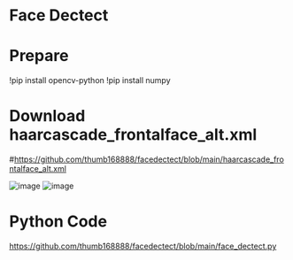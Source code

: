 # Face Dectect

# Prepare

  !pip install opencv-python
  !pip install numpy
# Download haarcascade_frontalface_alt.xml
#https://github.com/thumb168888/facedectect/blob/main/haarcascade_frontalface_alt.xml

![image](https://github.com/thumb168888/facedectect/blob/main/facedectect.JPG)
![image](https://github.com/thumb168888/facedectect/blob/main/facedectect_numpy.JPG)


# Python Code
https://github.com/thumb168888/facedectect/blob/main/face_dectect.py
